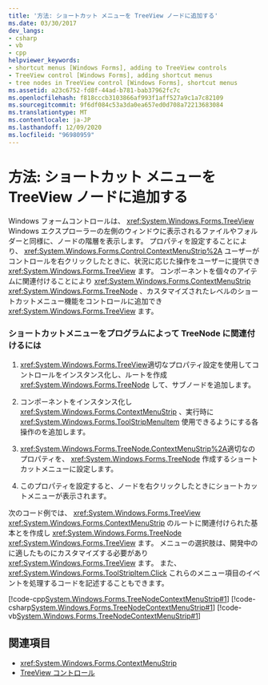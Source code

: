 ```yaml
---
title: '方法: ショートカット メニューを TreeView ノードに追加する'
ms.date: 03/30/2017
dev_langs:
- csharp
- vb
- cpp
helpviewer_keywords:
- shortcut menus [Windows Forms], adding to TreeView controls
- TreeView control [Windows Forms], adding shortcut menus
- tree nodes in TreeView control [Windows Forms], shortcut menus
ms.assetid: a23c6752-fd8f-44ad-b781-bab37962fc7c
ms.openlocfilehash: f818cccb3103866af993f1aff527a9c1a7c82109
ms.sourcegitcommit: 9f6df084c53a3da0ea657ed0d708a72213683084
ms.translationtype: MT
ms.contentlocale: ja-JP
ms.lasthandoff: 12/09/2020
ms.locfileid: "96980959"
---
```

# <a name="how-to-attach-a-shortcut-menu-to-a-treeview-node"></a>方法: ショートカット メニューを TreeView ノードに追加する
Windows フォームコントロールは、 <xref:System.Windows.Forms.TreeView> Windows エクスプローラーの左側のウィンドウに表示されるファイルやフォルダーと同様に、ノードの階層を表示します。 プロパティを設定することにより、 <xref:System.Windows.Forms.Control.ContextMenuStrip%2A> ユーザーがコントロールを右クリックしたときに、状況に応じた操作をユーザーに提供でき <xref:System.Windows.Forms.TreeView> ます。 コンポーネントを個々のアイテムに関連付けることにより <xref:System.Windows.Forms.ContextMenuStrip> <xref:System.Windows.Forms.TreeNode> 、カスタマイズされたレベルのショートカットメニュー機能をコントロールに追加でき <xref:System.Windows.Forms.TreeView> ます。  
  
### <a name="to-associate-a-shortcut-menu-with-a-treenode-programmatically"></a>ショートカットメニューをプログラムによって TreeNode に関連付けるには  
  
1. <xref:System.Windows.Forms.TreeView>適切なプロパティ設定を使用してコントロールをインスタンス化し、ルートを作成 <xref:System.Windows.Forms.TreeNode> して、サブノードを追加します。  
  
2. コンポーネントをインスタンス化し <xref:System.Windows.Forms.ContextMenuStrip> 、実行時に <xref:System.Windows.Forms.ToolStripMenuItem> 使用できるようにする各操作のを追加します。  
  
3. <xref:System.Windows.Forms.TreeNode.ContextMenuStrip%2A>適切なのプロパティを、 <xref:System.Windows.Forms.TreeNode> 作成するショートカットメニューに設定します。  
  
4. このプロパティを設定すると、ノードを右クリックしたときにショートカットメニューが表示されます。  
  
 次のコード例では、 <xref:System.Windows.Forms.TreeView> <xref:System.Windows.Forms.ContextMenuStrip> のルートに関連付けられた基本とを作成し <xref:System.Windows.Forms.TreeNode> <xref:System.Windows.Forms.TreeView> ます。 メニューの選択肢は、開発中のに適したものにカスタマイズする必要があり <xref:System.Windows.Forms.TreeView> ます。 また、 <xref:System.Windows.Forms.ToolStripItem.Click> これらのメニュー項目のイベントを処理するコードを記述することもできます。  
  
 [!code-cpp[System.Windows.Forms.TreeNodeContextMenuStrip#1](~/samples/snippets/cpp/VS_Snippets_Winforms/system.windows.forms.TreeNodeContextMenuStrip/cpp/Form1.cpp#1)]
 [!code-csharp[System.Windows.Forms.TreeNodeContextMenuStrip#1](~/samples/snippets/csharp/VS_Snippets_Winforms/system.windows.forms.TreeNodeContextMenuStrip/CS/Form1.cs#1)]
 [!code-vb[System.Windows.Forms.TreeNodeContextMenuStrip#1](~/samples/snippets/visualbasic/VS_Snippets_Winforms/system.windows.forms.TreeNodeContextMenuStrip/VB/Form1.vb#1)]  
  
## <a name="see-also"></a>関連項目

- <xref:System.Windows.Forms.ContextMenuStrip>
- [TreeView コントロール](treeview-control-windows-forms.md)
